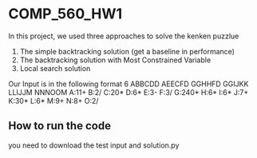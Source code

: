 # COMP_560_HW1

In this project, we used three approaches to solve the kenken puzzlue
1. The simple backtracking solution (get a baseline in performance)
2. The backtracking solution with Most Constrained Variable
3. Local search solution

Our Input is in the following format
6
ABBCDD
AEECFD
GGHHFD
GGIJKK
LLIJJM
NNNOOM
A:11+
B:2/
C:20*
D:6*
E:3-
F:3/
G:240*
H:6*
I:6*
J:7+
K:30*
L:6*
M:9+
N:8+
O:2/

## How to run the code
you need to download the test input and solution.py
